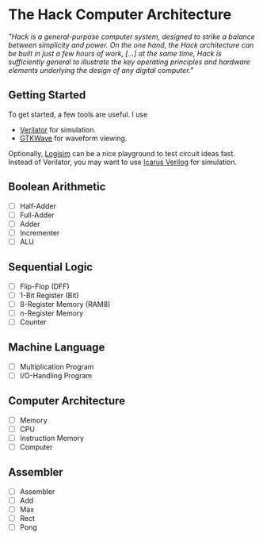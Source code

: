 # The Hack Computer Architecture
_"Hack is a general-purpose computer system, designed to strike a balance between simplicity and power. On the one hand, the Hack architecture can be built in just a few hours of work, [...] at the same time, Hack is sufficiently general to illustrate the key operating principles and hardware elements underlying the design of any digital computer."_

## Getting Started
To get started, a few tools are useful. I use
+ [Verilator](https://github.com/verilator/verilator) for simulation.
+ [GTKWave](https://gtkwave.github.io/gtkwave/install/win.html) for waveform viewing.

Optionally, [Logisim](http://www.cburch.com/logisim/) can be a nice playground to test circuit ideas fast. Instead of Verilator, you may want to use [Icarus Verilog](https://github.com/steveicarus/iverilog?tab=readme-ov-file#table-of-contents) for simulation.

## Boolean Arithmetic
+ [ ] Half-Adder
+ [ ] Full-Adder
+ [ ] Adder
+ [ ] Incrementer
+ [ ] ALU

## Sequential Logic
+ [ ] Flip-Flop (DFF)
+ [ ] 1-Bit Register (Bit)
+ [ ] 8-Register Memory (RAM8)
+ [ ] n-Register Memory
+ [ ] Counter

## Machine Language
+ [ ] Multiplication Program
+ [ ] I/O-Handling Program

## Computer Architecture
+ [ ] Memory
+ [ ] CPU
+ [ ] Instruction Memory
+ [ ] Computer

## Assembler
+ [ ] Assembler
+ [ ] Add
+ [ ] Max
+ [ ] Rect
+ [ ] Pong
